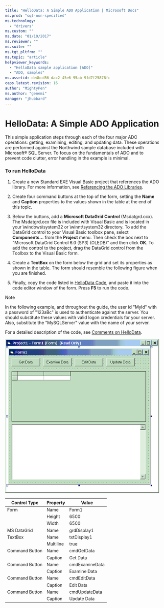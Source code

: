 ```yaml
---
title: "HelloData: A Simple ADO Application | Microsoft Docs"
ms.prod: "sql-non-specified"
ms.technology:
  - "drivers"
ms.custom: ""
ms.date: "01/19/2017"
ms.reviewer: ""
ms.suite: ""
ms.tgt_pltfrm: ""
ms.topic: "article"
helpviewer_keywords: 
  - "HelloData sample application [ADO]"
  - "ADO, samples"
ms.assetid: de4bcd56-dac2-45e6-95ab-9fd7f25878fc
caps.latest.revision: 16
author: "MightyPen"
ms.author: "genemi"
manager: "jhubbard"
---
```

# HelloData: A Simple ADO Application
This simple application steps through each of the four major ADO operations: getting, examining, editing, and updating data. These operations are performed against the Northwind sample database included with Microsoft® SQL Server. To focus on the fundamentals of ADO and to prevent code clutter, error handling in the example is minimal.  
  
### To run HelloData  
  
1.  Create a new Standard EXE Visual Basic project that references the ADO library. For more information, see [Referencing the ADO Libraries](../../../ado/guide/referencing-the-ado-libraries.md).  
  
2.  Create four command buttons at the top of the form, setting the **Name** and **Caption** properties to the values shown in the table at the end of this topic.  
  
3.  Below the buttons, add a **Microsoft DataGrid Control** (Msdatgrd.ocx). The Msdatgrd.ocx file is included with Visual Basic and is located in your \windows\system32 or \winnt\system32 directory. To add the DataGrid control to your Visual Basic toolbox pane, select **Components...** from the **Project** menu. Then check the box next to "Microsoft DataGrid Control 6.0 (SP3) (OLEDB)" and then click **OK**. To add the control to the project, drag the DataGrid control from the Toolbox to the Visual Basic form.  
  
4.  Create a **TextBox** on the form below the grid and set its properties as shown in the table. The form should resemble the following figure when you are finished.  
  
5.  Finally, copy the code listed in [HelloData Code](../../../ado/guide/data/hellodata-code.md), and paste it into the code editor window of the form. Press **F5** to run the code.  
  
> [!NOTE]
>  In the following example, and throughout the guide, the user id "MyId" with a password of "123aBc" is used to authenticate against the server. You should substitute these values with valid logon credentials for your server. Also, substitute the "MySQLServer" value with the name of your server.  
  
 For a detailed description of the code, see [Comments on HelloData](../../../ado/guide/data/comments-on-hellodata.md).  
  
 ![Shows Form1 for the HelloData VB application](../../../ado/guide/data/media/hellodata.gif "HelloData")  
  
|Control Type|Property|Value|  
|------------------|--------------|-----------|  
|Form|Name|Form1|  
||Height|6500|  
||Width|6500|  
|MS DataGrid|Name|grdDisplay1|  
|TextBox|Name|txtDisplay1|  
||Multiline|true|  
|Command Button|Name|cmdGetData|  
||Caption|Get Data|  
|Command Button|Name|cmdExamineData|  
||Caption|Examine Data|  
|Command Button|Name|cmdEditData|  
||Caption|Edit Data|  
|Command Button|Name|cmdUpdateData|  
||Caption|Update Data|
